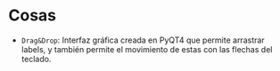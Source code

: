 # Cosas

- `Drag&Drop`: Interfaz gráfica creada en PyQT4 que permite arrastrar labels, y también permite el movimiento de estas con las flechas del teclado.
